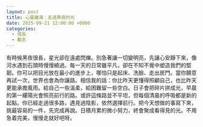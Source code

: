 ```yaml
---
layout: post
title: 心靈雞湯：走過黑夜的光
date: 2025-09-21 12:00:00 +0000
categories:
  - 成長
  - 勵志
---
```


有時候黑夜很長，星光卻在遠處閃爍。別急著讓一切變明亮，先讓心安靜下來，像河水遇到石頭時慢慢繞過。每一天的日常雖平凡，卻在不知不覺中塑造我們的堅韌。你可以把目光放在最小的進步上，哪怕只是起床、洗臉、走出房門。當你願意再試一次，世界也會為你讓路。相信我的話：你比昨天更懂得照顧自己，也比昨天更能承擔風雨。給自己一些溫柔，給困難留一些空白。日子會把碎片拼成光，早晨的第一縷陽光會照亮前行的路。或許這條路並不平坦，但每個清晨的呼吸都是新的起點。你已經走過很多路，遇見過陰影，依然選擇前行。把今天想做的事寫下來，挑最容易的一件，先完成再說。日積月累的微小努力，終會聚成看得見的光。不用急着完美，慢慢走就好吧呀。